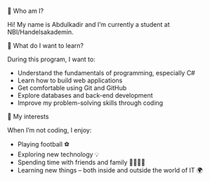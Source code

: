 👋 Who am I?

Hi! My name is Abdulkadir and I’m currently a student at NBI/Handelsakademin.

 🎯 What do I want to learn?

During this program, I want to:
- Understand the fundamentals of programming, especially C#
- Learn how to build web applications
- Get comfortable using Git and GitHub
- Explore databases and back-end development
- Improve my problem-solving skills through coding

🎨 My interests

When I’m not coding, I enjoy:
- Playing football ⚽
- Exploring new technology 💡
- Spending time with friends and family 👨‍👩‍👧‍👦
- Learning new things – both inside and outside the world of IT 🌍
